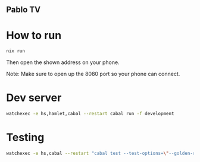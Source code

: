 Pablo TV
--------

# How to run

```bash
nix run
```

Then open the shown address on your phone.

Note: Make sure to open up the 8080 port so your phone can connect.

# Dev server

```bash
watchexec -e hs,hamlet,cabal --restart cabal run -f development
```

# Testing

```bash
watchexec -e hs,cabal --restart "cabal test --test-options=\"--golden-reset --golden-start\""
```
